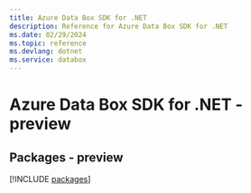 ```yaml
---
title: Azure Data Box SDK for .NET
description: Reference for Azure Data Box SDK for .NET
ms.date: 02/29/2024
ms.topic: reference
ms.devlang: dotnet
ms.service: databox
---
```

# Azure Data Box SDK for .NET - preview
## Packages - preview
[!INCLUDE [packages](data-box-index.md)]